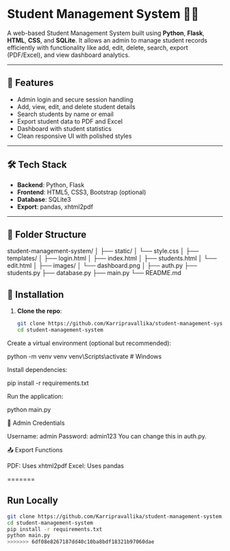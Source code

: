 
# Student Management System 🧑‍🎓

A web-based Student Management System built using **Python**, **Flask**, **HTML**, **CSS**, and **SQLite**. It allows an admin to manage student records efficiently with functionality like add, edit, delete, search, export (PDF/Excel), and view dashboard analytics.

---

## 🚀 Features

- Admin login and secure session handling
- Add, view, edit, and delete student details
- Search students by name or email
- Export student data to PDF and Excel
- Dashboard with student statistics
- Clean responsive UI with polished styles

---

## 🛠️ Tech Stack

- **Backend**: Python, Flask
- **Frontend**: HTML5, CSS3, Bootstrap (optional)
- **Database**: SQLite3
- **Export**: pandas, xhtml2pdf

---

## 📁 Folder Structure

student-management-system/
│
├── static/
│   └── style.css
│
├── templates/
│   ├── login.html
│   ├── index.html
│   ├── students.html
│   └── edit.html
│
├── images/
│   └── dashboard.png
│
├── auth.py
├── students.py
├── database.py
├── main.py
└── README.md



## 🔧 Installation

1. **Clone the repo**:
   ```bash
   git clone https://github.com/Karripravallika/student-management-system.git
   cd student-management-system

Create a virtual environment (optional but recommended): 

python -m venv venv
venv\Scripts\activate   # Windows

Install dependencies:

pip install -r requirements.txt

Run the application:

python main.py

🔑 Admin Credentials

Username: admin
Password: admin123
You can change this in auth.py.

📤 Export Functions

PDF: Uses xhtml2pdf
Excel: Uses pandas

=======
## Run Locally
```bash
git clone https://github.com/Karripravallika/student-management-system.git
cd student-management-system
pip install -r requirements.txt
python main.py
>>>>>>> 6df08e8267187dd40c10ba8bdf18321b97060dae
